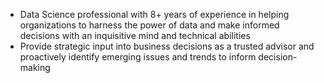 * Data Science professional with 8+ years of experience in helping organizations to harness the power of data and make informed decisions with an inquisitive mind and technical abilities
* Provide strategic input into business decisions as a trusted advisor and proactively identify emerging issues and trends to inform decision-making

<!--
**Melvinroy/MelvinRoy** is a ✨ _special_ ✨ repository because its `README.md` (this file) appears on your GitHub profile.

Here are some ideas to get you started:

- 🔭 I’m currently working on ...
- 🌱 I’m currently learning ...
- 👯 I’m looking to collaborate on ...
- 🤔 I’m looking for help with ...
- 💬 Ask me about ...
- 📫 How to reach me: ...
- 😄 Pronouns: ...
- ⚡ Fun fact: ...
-->
